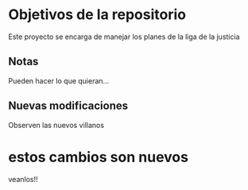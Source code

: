 # Objetivos de la repositorio

Este proyecto se encarga de manejar los planes de la liga de la justicia


## Notas
Pueden hacer lo que quieran...

## Nuevas modificaciones
Observen las nuevos villanos

# estos cambios son nuevos 
veanlos!!
